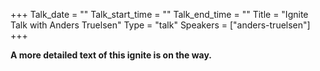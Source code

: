 +++
Talk_date = ""
Talk_start_time = ""
Talk_end_time = ""
Title = "Ignite Talk with Anders Truelsen"
Type = "talk"
Speakers = ["anders-truelsen"]
+++

**A more detailed text of this ignite is on the way.** 
